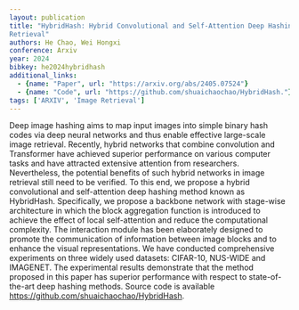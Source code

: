 ```yaml
---
layout: publication
title: "HybridHash: Hybrid Convolutional and Self-Attention Deep Hashing for Image
Retrieval"
authors: He Chao, Wei Hongxi
conference: Arxiv
year: 2024
bibkey: he2024hybridhash
additional_links:
  - {name: "Paper", url: "https://arxiv.org/abs/2405.07524"}
  - {name: "Code", url: "https://github.com/shuaichaochao/HybridHash."}
tags: ['ARXIV', 'Image Retrieval']
---
```

Deep image hashing aims to map input images into simple binary hash codes via
deep neural networks and thus enable effective large-scale image retrieval.
Recently, hybrid networks that combine convolution and Transformer have achieved
superior performance on various computer tasks and have attracted extensive
attention from researchers. Nevertheless, the potential benefits of such hybrid
networks in image retrieval still need to be verified. To this end, we propose a
hybrid convolutional and self-attention deep hashing method known as HybridHash.
Specifically, we propose a backbone network with stage-wise architecture in
which the block aggregation function is introduced to achieve the effect of
local self-attention and reduce the computational complexity. The interaction
module has been elaborately designed to promote the communication of information
between image blocks and to enhance the visual representations. We have
conducted comprehensive experiments on three widely used datasets: CIFAR-10,
NUS-WIDE and IMAGENET. The experimental results demonstrate that the method
proposed in this paper has superior performance with respect to state-of-the-art
deep hashing methods. Source code is available
https://github.com/shuaichaochao/HybridHash.
